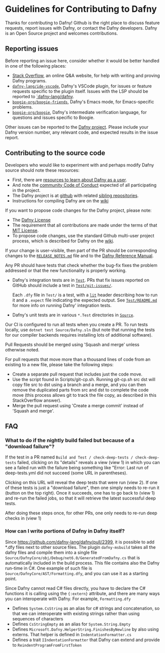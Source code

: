 # Guidelines for Contributing to Dafny

Thanks for contributing to Dafny!  Github is the right place to discuss feature requests, report issues with Dafny, or contact the Dafny developers.
Dafny is an Open Source project and welcomes contributions.

## Reporting issues

Before reporting an issue here, consider whether it would be better handled in one of the following places:

- [Stack Overflow](https://stackoverflow.com/questions/tagged/dafny), an online Q&A website, for help with writing and proving Dafny programs.
- [`dafny-lang/ide-vscode`](https://github.com/dafny-lang/ide-vscode), Dafny's VSCode plugin, for issues or feature requests specific to the plugin itself. Issues with the LSP should be reported to [`dafny-lang/dafny](https://github.com/dafny-lang/dafny/issues).
- [`boogie-org/boogie-friends`](https://github.com/boogie-org/boogie-friends/), Dafny's Emacs mode, for Emacs-specific problems.
- [`boogie-org/boogie`](https://github.com/boogie-org/boogie), Dafny's intermediate verification language, for questions and issues specific to Boogie.

Other issues can be reported to the [Dafny project](https://github.com/dafny-lang/dafny/issues).
Please include your Dafny version number, any relevant code, and expected results in the issue report.

## Contributing to the source code

Developers who would like to experiment with and perhaps modify Dafny source should note these resources:
- First, there are [resources to learn about Dafny as a user](https://dafny.org).
- And note the [community Code of Conduct](./CODE_OF_CONDUCT) expected of all participating in the project.
- The Dafny project is at [github](https://github.com/dafny-lang/dafny) with related [sibling repositories](https://github.com/dafny-lang).
- Instructions for compiling Dafny are on the [wiki](https://github.com/dafny-lang/dafny/wiki/INSTALL#building-and-developing-from-source-code)


If you want to propose code changes for the Dafny project, please note:
- The [Dafny License](./LICENSE.txt)
- The requirement that all contributions are made under the terms of that [MIT License](https://github.com/dafny-lang/dafny/blob/master/LICENSE.txt).
- To propose code changes, use the standard Github multi-user project process, which is described for Dafny on the [wiki](https://github.com/dafny-lang/dafny/wiki/Setting-up-a-development-copy-of-Dafny).

If your change is user-visible, then part of the PR should be corresponding changes to the
[`RELEASE_NOTES.md`](../RELEASE_NOTES.md) file and to the 
[Dafny Reference Manual](./docs/DafnyRef).

Any PR should have tests that check whether the bug-fix fixes the problem addressed or that the new functionality 
is properly working.

  - Dafny's integration tests are in [`Test`](../Test).  PRs that fix issues reported on GitHub should include a test in [`Test/git-issues/`](../Test/git-issues/).

    Each `.dfy` file in `Test/` is a test, with a  [`lit`](https://llvm.org/docs/CommandGuide/lit.html) header describing how to run it and a `.expect` file indicating the expected output.  See [`Test/README.md`](../Test/README.md) for more info on running Dafny' integration tests.

  - Dafny's unit tests are in various `*.Test` directories in [`Source`](../Source).

  Our CI is configured to run all tests when you create a PR.  To run tests locally, use `dotnet test Source/Dafny.sln` (but note that running the tests for our compiler backends requires installing lots of additional software).

Pull Requests should be merged using 'Squash and merge' unless otherwise noted.

For pull requests that move more than a thousand lines of code from an existing to a new file, please take the following steps:
- Create a separate pull request that includes just the code move.
- Use the script found in Scripts/git-cp.sh. Running git-cp.sh src dst will copy file src to dst using a branch and a merge, and you can then remove the duplicated parts from src and dst to complete the code move (this process allows git to track the file copy, as described in this StackOverflow answer).
- Merge the pull request using 'Create a merge commit' instead of 'Squash and merge'.

## FAQ

### What to do if the nightly build failed but because of a "download failure"?

If the test in a PR named `Build and Test / check-deep-tests / check-deep-tests` failed, clicking on its "details" reveals a view (view 1) in which you can see a failed run with the failure being something like "Error: Last run of deep-tests.yml did not succeed (some URL in parentheses).

Clicking on this URL will reveal the deep tests that were run (view 2). If one of these tests is just a "download failure", then one simply needs to re-run it (button on the top right).
Once it succeeds, one has to go back to (view 1) and re-run the failed jobs, so that it will retrieve the latest successful deep tests.

After doing these steps once, for other PRs, one only needs to re-run deep checks in (view 1)

### How can I write portions of Dafny in Dafny itself?

Since https://github.com/dafny-lang/dafny/pull/2399, it is possible to add \*.dfy files next to other source files.
The plugin `dafny-msbuild` takes all the dafny files and compile them into a single file `Source/DafnyCore/obj/Debug/net6.0/GeneratedFromDafny.cs`
that is automatically included in the build process. This file contains also the Dafny run-time in C#.
One example of such file is `Source/DafnyCore/AST/Formatting.dfy`, and you can use it as a starting point.

Since Dafny cannot read C# files directly, you have to declare the C# functions it is calling using the `{:extern}` attribute, and there are many ways you can
interoperate with Dafny.
For example, `Formatting.dfy`

- Defines `System.CsString` as an alias for c# strings and concatenation, so that we can interoperate with existing strings rather than using sequences of characters
- Defines `CsStringEmpty` as an alias for `System.String.Empty`
- Defines `Microsoft.Dafny.HelperString.FinishesByNewline` by also using externs. That helper is defined in `IndentationFormatter.cs`
- Defines a trait `IIndentationFormatter` that Dafny can extend and provide to `ReindentProgramFromFirstToken`